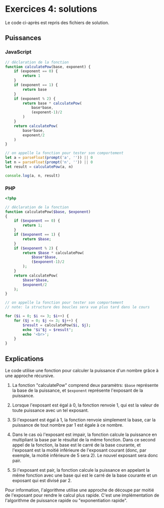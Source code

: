 # Exercices 4: solutions

Le code ci-après est repris des fichiers de solution.

## Puissances

### JavaScript

```javascript
// déclaration de la fonction
function calculatePow(base, exponent) {
    if (exponent == 0) {
        return 1
    }
    if (exponent == 1) {
        return base
    }
    if (exponent % 2) {
        return base * calculatePow(
            base*base,
            (exponent-1)/2
        )
    }
    return calculatePow(
        base*base,
        exponent/2
    )
}

// on appelle la fonction pour tester son comportement
let a = parseFloat(prompt('a', '')) || 0
let n = parseFloat(prompt('n', '')) || 0
let result = calculatePow(a, n)

console.log(a, n, result)
```

### PHP

```php
<?php

// déclaration de la fonction
function calculatePow($base, $exponent)
{
	if ($exponent == 0) {
        return 1;
    }
    if ($exponent == 1) {
        return $base;
    }
    if ($exponent % 2) {
        return $base * calculatePow(
            $base*$base,
            ($exponent-1)/2
        );
    }
    return calculatePow(
        $base*$base,
        $exponent/2
    );
}

// on appelle la fonction pour tester son comportement
// note: la structure des boucles sera vue plus tard dans le cours

for ($i = 0; $i <= 3; $i++) {
    for ($j = 0; $j <= 3; $j++) {
        $result = calculatePow($i, $j);
        echo "$i^$j = $result";
        echo '<br>';
    } 
} 
```

## Explications

Le code utilise une fonction pour calculer la puissance d'un nombre grâce à une approche récursive.

1. La fonction "calculatePow" comprend deux paramètrs: `$base` représente la base de la puissance, et `$exponent` représente l'exposant de la puissance.

2. Lorsque l'exposant est égal à 0, la fonction renvoie 1, qui est la valeur de toute puissance avec un tel exposant.

3. Si l'exposant est égal à 1, la fonction renvoie simplement la base, car la puissance de tout nombre par 1 est égale à ce nombre.

4. Dans le cas où l'exposant est impair, la fonction calcule la puissance en multipliant la base par le résultat de la même fonction. Dans ce second appel de la fonction, la base est le carré de la base courante, et l'exposant est la moitié inférieure de l'exposant courant (donc, par exemple, la moitié inférieure de 5 sera 2). Le nouvel exposant sera donc pair.

5. Si l'exposant est pair, la fonction calcule la puissance en appelant la même fonction avec une base qui est le carré de la base courante et un exposant qui est divisé par 2.

Pour information, l'algorithme utilise une approche de découpe par moitié de l'exposant pour rendre le calcul plus rapide. C'est une implémentation de l'algorithme de puissance rapide ou "exponentiation rapide".
